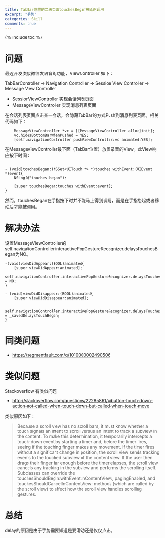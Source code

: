 ```yaml
---
title: TabBar位置的二级页面touchesBegan被延迟调用
excerpt: "手势"
categories: Skill
comments: true
---
```




{% include toc %}


# 问题

最近开发类似微信发语音的功能，ViewController 如下：

TabBarController -> Navigation Controller -> Session View Controller -> Message View Controller

- SessionViewController 实现会话列表页面
- MessageViewController 实现消息列表页面

在会话列表页面点击某一会话，会隐藏TabBar的方式Push到消息列表页面。相关代码如下：

```
    MessageViewController *vc = [[MessageViewController alloc]init];
    vc.hidesBottomBarWhenPushed = YES;
    [self.navigationController pushViewController:vc animated:YES];

```


在MessageViewController最下面（TabBar位置）放置录音的View。此View响应按下时间：

```

- (void)touchesBegan:(NSSet<UITouch *> *)touches withEvent:(UIEvent *)event{
    NSLog(@"touches began");
    
    [super touchesBegan:touches withEvent:event];
}
```

然而，touchesBegan在手指按下时并不能马上得到调用，而是在手指抬起或者移动后才能被调用。

# 解决办法

设置MessageViewController的self.navigationController.interactivePopGestureRecognizer.delaysTouchesBegan为NO。

```
-(void)viewDidAppear:(BOOL)animated{
    [super viewDidAppear:animated];    
    self.navigationController.interactivePopGestureRecognizer.delaysTouchesBegan = NO;
}

- (void)viewDidDisappear:(BOOL)animated{
    [super viewDidDisappear:animated];
    
    self.navigationController.interactivePopGestureRecognizer.delaysTouchesBegan = _savedDelaysTouchBegan;
}

```

# 同类问题

 - https://segmentfault.com/q/1010000002490506



# 类似问题

Stackoverflow 有类似问题 

 - http://stackoverflow.com/questions/22285861/uibutton-touch-down-action-not-called-when-touch-down-but-called-when-touch-move

 
类似原因如下：


> Because a scroll view has no scroll bars, it must know whether a touch signals an intent to scroll versus an intent to track a subview in the content. To make this determination, it temporarily intercepts a touch-down event by starting a timer and, before the timer fires, seeing if the touching finger makes any movement. If the timer fires without a significant change in position, the scroll view sends tracking events to the touched subview of the content view. If the user then drags their finger far enough before the timer elapses, the scroll view cancels any tracking in the subview and performs the scrolling itself. Subclasses can override the touchesShouldBegin:withEvent:inContentView:, pagingEnabled, and touchesShouldCancelInContentView: methods (which are called by the scroll view) to affect how the scroll view handles scrolling gestures.

# 总结

delay的原因是由于手势需要知道是要滑动还是仅仅点击。




